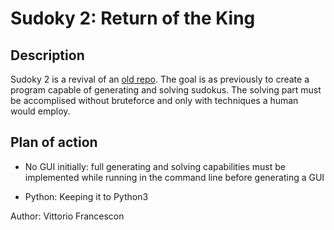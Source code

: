 # Sudoky 2: Return of the King

## Description
Sudoky 2 is a revival of an [old repo](https://github.com/VFrancescon/sudoky). 
The goal is as previously to create a program capable of generating and solving sudokus. The solving part must be accomplised without bruteforce and only with techniques a human would employ.

## Plan of action
* No GUI initially: full generating and solving capabilities must be implemented while running in the command line before generating a GUI

* Python: Keeping it to Python3 

Author: Vittorio Francescon
